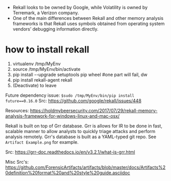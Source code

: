 * Rekall looks to be owned by Google, while Volatility is owned by Terremark, a Verizon company.
* One of the main differences between Rekall and other memory analysis frameworks is that Rekall uses symbols obtained from operating system vendors’ debugging information directly. 

# how to install rekall
1. virtualenv  /tmp/MyEnv
2. source /tmp/MyEnv/bin/activate
3. pip install --upgrade setuptools pip wheel #one part will fail, dw
4. pip install rekall-agent rekall
5. (Deactivate) to leave

Future dependency issue:
`$sudo /tmp/MyEnv/bin/pip install future==0.16.0`
Src: https://github.com/google/rekall/issues/448

Resources:
https://holdmybeersecurity.com/2017/07/29/rekall-memory-analysis-framework-for-windows-linux-and-mac-osx/

Rekall is built on top of Grr database. Grr is allows for IR to be done in fast, scalable manner to allow analysts to quickly triage attacks and perform analysis remotely. Grr's database is built as a YAML-typed git repo. See `Artifact Example.png` for example.

Src: https://grr-doc.readthedocs.io/en/v3.2.1/what-is-grr.html

Misc Src's: https://github.com/ForensicArtifacts/artifacts/blob/master/docs/Artifacts%20definition%20format%20and%20style%20guide.asciidoc
